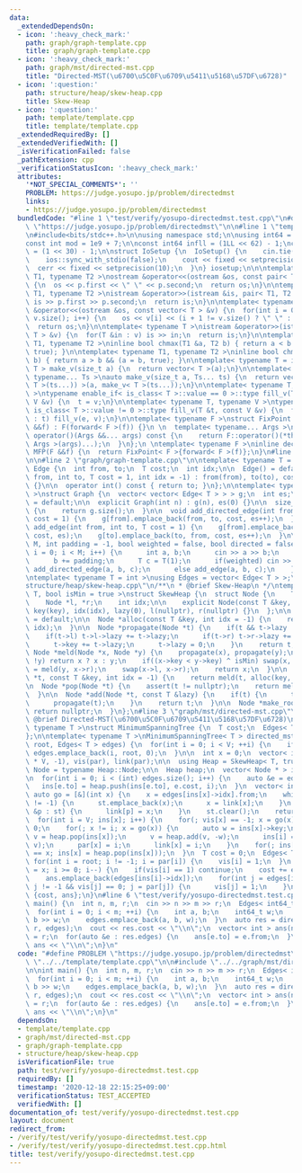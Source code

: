 ```yaml
---
data:
  _extendedDependsOn:
  - icon: ':heavy_check_mark:'
    path: graph/graph-template.cpp
    title: graph/graph-template.cpp
  - icon: ':heavy_check_mark:'
    path: graph/mst/directed-mst.cpp
    title: "Directed-MST(\u6700\u5C0F\u6709\u5411\u5168\u57DF\u6728)"
  - icon: ':question:'
    path: structure/heap/skew-heap.cpp
    title: Skew-Heap
  - icon: ':question:'
    path: template/template.cpp
    title: template/template.cpp
  _extendedRequiredBy: []
  _extendedVerifiedWith: []
  _isVerificationFailed: false
  _pathExtension: cpp
  _verificationStatusIcon: ':heavy_check_mark:'
  attributes:
    '*NOT_SPECIAL_COMMENTS*': ''
    PROBLEM: https://judge.yosupo.jp/problem/directedmst
    links:
    - https://judge.yosupo.jp/problem/directedmst
  bundledCode: "#line 1 \"test/verify/yosupo-directedmst.test.cpp\"\n#define PROBLEM\
    \ \"https://judge.yosupo.jp/problem/directedmst\"\n\n#line 1 \"template/template.cpp\"\
    \n#include<bits/stdc++.h>\n\nusing namespace std;\n\nusing int64 = long long;\n\
    const int mod = 1e9 + 7;\n\nconst int64 infll = (1LL << 62) - 1;\nconst int inf\
    \ = (1 << 30) - 1;\n\nstruct IoSetup {\n  IoSetup() {\n    cin.tie(nullptr);\n\
    \    ios::sync_with_stdio(false);\n    cout << fixed << setprecision(10);\n  \
    \  cerr << fixed << setprecision(10);\n  }\n} iosetup;\n\n\ntemplate< typename\
    \ T1, typename T2 >\nostream &operator<<(ostream &os, const pair< T1, T2 >& p)\
    \ {\n  os << p.first << \" \" << p.second;\n  return os;\n}\n\ntemplate< typename\
    \ T1, typename T2 >\nistream &operator>>(istream &is, pair< T1, T2 > &p) {\n \
    \ is >> p.first >> p.second;\n  return is;\n}\n\ntemplate< typename T >\nostream\
    \ &operator<<(ostream &os, const vector< T > &v) {\n  for(int i = 0; i < (int)\
    \ v.size(); i++) {\n    os << v[i] << (i + 1 != v.size() ? \" \" : \"\");\n  }\n\
    \  return os;\n}\n\ntemplate< typename T >\nistream &operator>>(istream &is, vector<\
    \ T > &v) {\n  for(T &in : v) is >> in;\n  return is;\n}\n\ntemplate< typename\
    \ T1, typename T2 >\ninline bool chmax(T1 &a, T2 b) { return a < b && (a = b,\
    \ true); }\n\ntemplate< typename T1, typename T2 >\ninline bool chmin(T1 &a, T2\
    \ b) { return a > b && (a = b, true); }\n\ntemplate< typename T = int64 >\nvector<\
    \ T > make_v(size_t a) {\n  return vector< T >(a);\n}\n\ntemplate< typename T,\
    \ typename... Ts >\nauto make_v(size_t a, Ts... ts) {\n  return vector< decltype(make_v<\
    \ T >(ts...)) >(a, make_v< T >(ts...));\n}\n\ntemplate< typename T, typename V\
    \ >\ntypename enable_if< is_class< T >::value == 0 >::type fill_v(T &t, const\
    \ V &v) {\n  t = v;\n}\n\ntemplate< typename T, typename V >\ntypename enable_if<\
    \ is_class< T >::value != 0 >::type fill_v(T &t, const V &v) {\n  for(auto &e\
    \ : t) fill_v(e, v);\n}\n\ntemplate< typename F >\nstruct FixPoint : F {\n  FixPoint(F\
    \ &&f) : F(forward< F >(f)) {}\n \n  template< typename... Args >\n  decltype(auto)\
    \ operator()(Args &&... args) const {\n    return F::operator()(*this, forward<\
    \ Args >(args)...);\n  }\n};\n \ntemplate< typename F >\ninline decltype(auto)\
    \ MFP(F &&f) {\n  return FixPoint< F >{forward< F >(f)};\n}\n#line 4 \"test/verify/yosupo-directedmst.test.cpp\"\
    \n\n#line 2 \"graph/graph-template.cpp\"\n\ntemplate< typename T = int >\nstruct\
    \ Edge {\n  int from, to;\n  T cost;\n  int idx;\n\n  Edge() = default;\n\n  Edge(int\
    \ from, int to, T cost = 1, int idx = -1) : from(from), to(to), cost(cost), idx(idx)\
    \ {}\n\n  operator int() const { return to; }\n};\n\ntemplate< typename T = int\
    \ >\nstruct Graph {\n  vector< vector< Edge< T > > > g;\n  int es;\n\n  Graph()\
    \ = default;\n\n  explicit Graph(int n) : g(n), es(0) {}\n\n  size_t size() const\
    \ {\n    return g.size();\n  }\n\n  void add_directed_edge(int from, int to, T\
    \ cost = 1) {\n    g[from].emplace_back(from, to, cost, es++);\n  }\n\n  void\
    \ add_edge(int from, int to, T cost = 1) {\n    g[from].emplace_back(from, to,\
    \ cost, es);\n    g[to].emplace_back(to, from, cost, es++);\n  }\n\n  void read(int\
    \ M, int padding = -1, bool weighted = false, bool directed = false) {\n    for(int\
    \ i = 0; i < M; i++) {\n      int a, b;\n      cin >> a >> b;\n      a += padding;\n\
    \      b += padding;\n      T c = T(1);\n      if(weighted) cin >> c;\n      if(directed)\
    \ add_directed_edge(a, b, c);\n      else add_edge(a, b, c);\n    }\n  }\n};\n\
    \ntemplate< typename T = int >\nusing Edges = vector< Edge< T > >;\n#line 1 \"\
    structure/heap/skew-heap.cpp\"\n/**\n * @brief Skew-Heap\n */\ntemplate< typename\
    \ T, bool isMin = true >\nstruct SkewHeap {\n  struct Node {\n    T key, lazy;\n\
    \    Node *l, *r;\n    int idx;\n\n    explicit Node(const T &key, int idx) :\
    \ key(key), idx(idx), lazy(0), l(nullptr), r(nullptr) {}\n  };\n\n  SkewHeap()\
    \ = default;\n\n  Node *alloc(const T &key, int idx = -1) {\n    return new Node(key,\
    \ idx);\n  }\n\n  Node *propagate(Node *t) {\n    if(t && t->lazy != 0) {\n  \
    \    if(t->l) t->l->lazy += t->lazy;\n      if(t->r) t->r->lazy += t->lazy;\n\
    \      t->key += t->lazy;\n      t->lazy = 0;\n    }\n    return t;\n  }\n\n \
    \ Node *meld(Node *x, Node *y) {\n    propagate(x), propagate(y);\n    if(!x ||\
    \ !y) return x ? x : y;\n    if((x->key < y->key) ^ isMin) swap(x, y);\n    x->r\
    \ = meld(y, x->r);\n    swap(x->l, x->r);\n    return x;\n  }\n\n  Node *push(Node\
    \ *t, const T &key, int idx = -1) {\n    return meld(t, alloc(key, idx));\n  }\n\
    \n  Node *pop(Node *t) {\n    assert(t != nullptr);\n    return meld(t->l, t->r);\n\
    \  }\n\n  Node *add(Node *t, const T &lazy) {\n    if(t) {\n      t->lazy += lazy;\n\
    \      propagate(t);\n    }\n    return t;\n  }\n\n  Node *make_root() {\n   \
    \ return nullptr;\n  }\n};\n#line 3 \"graph/mst/directed-mst.cpp\"\n\n/**\n *\
    \ @brief Directed-MST(\u6700\u5C0F\u6709\u5411\u5168\u57DF\u6728)\n */\ntemplate<\
    \ typename T >\nstruct MinimumSpanningTree {\n  T cost;\n  Edges< T > edges;\n\
    };\n\ntemplate< typename T >\nMinimumSpanningTree< T > directed_mst(int V, int\
    \ root, Edges< T > edges) {\n  for(int i = 0; i < V; ++i) {\n    if(i != root)\
    \ edges.emplace_back(i, root, 0);\n  }\n\n  int x = 0;\n  vector< int > par(2\
    \ * V, -1), vis(par), link(par);\n\n  using Heap = SkewHeap< T, true >;\n  using\
    \ Node = typename Heap::Node;\n\n  Heap heap;\n  vector< Node * > ins(2 * V, heap.make_root());\n\
    \n  for(int i = 0; i < (int) edges.size(); i++) {\n    auto &e = edges[i];\n \
    \   ins[e.to] = heap.push(ins[e.to], e.cost, i);\n  }\n  vector< int > st;\n \
    \ auto go = [&](int x) {\n    x = edges[ins[x]->idx].from;\n    while(link[x]\
    \ != -1) {\n      st.emplace_back(x);\n      x = link[x];\n    }\n    for(auto\
    \ &p : st) {\n      link[p] = x;\n    }\n    st.clear();\n    return x;\n  };\n\
    \  for(int i = V; ins[x]; i++) {\n    for(; vis[x] == -1; x = go(x)) vis[x] =\
    \ 0;\n    for(; x != i; x = go(x)) {\n      auto w = ins[x]->key;\n      auto\
    \ v = heap.pop(ins[x]);\n      v = heap.add(v, -w);\n      ins[i] = heap.meld(ins[i],\
    \ v);\n      par[x] = i;\n      link[x] = i;\n    }\n    for(; ins[x] && go(x)\
    \ == x; ins[x] = heap.pop(ins[x]));\n  }\n  T cost = 0;\n  Edges< T > ans;\n \
    \ for(int i = root; i != -1; i = par[i]) {\n    vis[i] = 1;\n  }\n  for(int i\
    \ = x; i >= 0; i--) {\n    if(vis[i] == 1) continue;\n    cost += edges[ins[i]->idx].cost;\n\
    \    ans.emplace_back(edges[ins[i]->idx]);\n    for(int j = edges[ins[i]->idx].to;\
    \ j != -1 && vis[j] == 0; j = par[j]) {\n      vis[j] = 1;\n    }\n  }\n  return\
    \ {cost, ans};\n}\n#line 6 \"test/verify/yosupo-directedmst.test.cpp\"\n\nint\
    \ main() {\n  int n, m, r;\n  cin >> n >> m >> r;\n  Edges< int64_t > edges;\n\
    \  for(int i = 0; i < m; ++i) {\n    int a, b;\n    int64_t w;\n    cin >> a >>\
    \ b >> w;\n    edges.emplace_back(a, b, w);\n  }\n  auto res = directed_mst(n,\
    \ r, edges);\n  cout << res.cost << \"\\n\";\n  vector< int > ans(n);\n  ans[r]\
    \ = r;\n  for(auto &e : res.edges) {\n    ans[e.to] = e.from;\n  }\n  cout <<\
    \ ans << \"\\n\";\n}\n"
  code: "#define PROBLEM \"https://judge.yosupo.jp/problem/directedmst\"\n\n#include\
    \ \"../../template/template.cpp\"\n\n#include \"../../graph/mst/directed-mst.cpp\"\
    \n\nint main() {\n  int n, m, r;\n  cin >> n >> m >> r;\n  Edges< int64_t > edges;\n\
    \  for(int i = 0; i < m; ++i) {\n    int a, b;\n    int64_t w;\n    cin >> a >>\
    \ b >> w;\n    edges.emplace_back(a, b, w);\n  }\n  auto res = directed_mst(n,\
    \ r, edges);\n  cout << res.cost << \"\\n\";\n  vector< int > ans(n);\n  ans[r]\
    \ = r;\n  for(auto &e : res.edges) {\n    ans[e.to] = e.from;\n  }\n  cout <<\
    \ ans << \"\\n\";\n}\n"
  dependsOn:
  - template/template.cpp
  - graph/mst/directed-mst.cpp
  - graph/graph-template.cpp
  - structure/heap/skew-heap.cpp
  isVerificationFile: true
  path: test/verify/yosupo-directedmst.test.cpp
  requiredBy: []
  timestamp: '2020-12-18 22:15:25+09:00'
  verificationStatus: TEST_ACCEPTED
  verifiedWith: []
documentation_of: test/verify/yosupo-directedmst.test.cpp
layout: document
redirect_from:
- /verify/test/verify/yosupo-directedmst.test.cpp
- /verify/test/verify/yosupo-directedmst.test.cpp.html
title: test/verify/yosupo-directedmst.test.cpp
---
```

